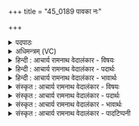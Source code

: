 +++
title = "45_0189 पावका नः"

+++
<details><summary>पदपाठः</summary>

पा꣣वका꣢। नः꣣। स꣡र꣢꣯स्वती। वा꣡जे꣢꣯भिः। वा꣣जि꣡नी꣢वती। य꣣ज्ञ꣢म्। व꣣ष्टु। धिया꣡व꣢सुः। धि꣣या꣢। व꣣सुः। १८९।
</details>

<details><summary>अधिमन्त्रम् (VC)</summary>

- इन्द्रः
- मधुच्छन्दा वैश्वामित्रः
- गायत्री
- षड्जः
- ऐन्द्रं काण्डम्
</details>

<details><summary>हिन्दी : आचार्य रामनाथ वेदालंकार - विषयः</summary>

अगले मन्त्र में वाणी और विदुषी का विषय वर्णित है।
</details>

<details><summary>हिन्दी : आचार्य रामनाथ वेदालंकार - पदार्थः</summary>

पदार्थान्वय -  प्रथम—वेदवाणी के पक्ष में। ऋचा का देवता इन्द्र होने से इन्द्र को सम्बोधन किया जाना चाहिए। हे इन्द्र परमेश्वर ! आपकी (वाजिनीवती) क्रियामयी अथवा कर्म का उपदेश देनेवाली (सरस्वती) ज्ञानमयी वेदवाणी (वाजेभिः) विज्ञान-रूप बलों से (नः) हमें (पावका) पवित्र करनेवाली हो। (धियावसुः) ज्ञान और कर्म के उपदेश से बसानेवाली वह (यज्ञम्) हमारे जीवन-यज्ञ को (वष्टु) भली-भाँति चलाये, संस्कृत करे ॥ द्वितीय—गुरुओं की वाणी के पक्ष में। गुरुजन कामना कर रहे हैं। हे इन्द्र परमात्मन् ! आपकी कृपा से (नः) हमारी (वाजिनीवती) विद्या से पूर्ण (सरस्वती) वाणी (वाजेभिः) सदाचार-रूप धनों से (पावका) शिष्यों को पवित्र करनेवाली हो। (धियावसुः) बुद्धिपूर्वक शिष्यों में ज्ञान को बसानेवाली वह (यज्ञम्) शिक्षा-रूप यज्ञ का (वष्टु) भलीभाँति वहन करे ॥ तृतीय—विदुषी के पक्ष में। हे (इन्द्र) ! हे विद्वान् गृहपति ! (वाजिनीवती) क्रियाशील (सरस्वती) विदुषी माता (वाजेभिः) सात्त्विक, स्वास्थ्यकर अन्न आदि भोज्य पदार्थों, बल-प्रदानों और सदाचार की शिक्षाओं से (नः) हम सन्तानों के (पावका) शरीर और मन को पवित्र करनेवाली हो। (धियावसुः) बोध-प्रदान के द्वारा बसानेवाली वह (यज्ञम्) गृहस्थ-यज्ञ को (वष्टु) वहन करने की कामना रखे ॥५॥ इस मन्त्र में श्लेषालङ्कार है ॥५॥
</details>

<details><summary>हिन्दी : आचार्य रामनाथ वेदालंकार - भावार्थः</summary>

भावार्थ -  जैसे परमेश्वर की वेदवाणी श्रोताओं का हित-साधन करती है, और जैसे गुरुओं की वाणी शिष्यों का हित-साधन करती है, वैसे ही विदुषी माताएँ सन्तानों का हित सिद्ध करें ॥५॥
</details>

<details><summary>संस्कृत : आचार्य रामनाथ वेदालंकार - विषयः</summary>

अथ वाग्विषयं विदुषीविषयं चाह।
</details>

<details><summary>संस्कृत : आचार्य रामनाथ वेदालंकार - पदार्थः</summary>

पदार्थान्वय -  प्रथमः—वेदवाक्पक्षे। ऋचः इन्द्रदेवताकत्वाद् इन्द्रः सम्बोध्यः। हे इन्द्र परमेश्वर ! त्वदीया (वाजिनीवती२) क्रियामयी कर्मोपदेशिका वा। वाजोबलं यास्वस्ति ताः वाजिन्यः क्रियाः, तद्वती। (सरस्वती) ज्ञानमयी वेदवाणी। सरस्वती इति वाङ्नामसु पठितम्। (वाजेभिः) वाजैः विज्ञानबलैः (नः) अस्माकम् (पावका३) पाविका पावयित्री, भवतु इति शेषः। पावकादीनां छन्दस्युपसंख्यानम्। अ० ७।३।४५ वा० इत्यनेन प्रत्ययस्थात् कात्० अ० ७।३।४४ इति प्राप्तस्य इकारस्य निषेधः। (धियावसुः४) धिया ज्ञानक्रमोपदेशेन वासयित्री सा। धीः इति कर्मनाम प्रज्ञानाम च। निघं० २।१, ३।९। वाग् वै धियावसुः। ऐ० आ० १।११४। धिया इत्यत्र सावेकाचः अ० ६।१।१६८ इति विभक्तिरुदात्ता। तृतीयातत्पुरुषत्वात् तत्पुरुषे तुल्यार्थतृतीया अ० ६।२।२ इति पूर्वपदप्रकृतिस्वरः। (यज्ञम्) अस्माकं जीवनयज्ञम् (वष्टु) निर्वहतु, संस्करोतु। वश कान्तौ। यज्ञं वष्टु इति यदाह यज्ञं वहतु इत्येव तदाह। ऐ० आ० १।१।४ ॥ अथ द्वितीयः—गुरुवाक्पक्षे। गुरवः कामयन्ते। हे इन्द्र परमात्मन् ! त्वत्कृपया (नः) अस्माकम् (वाजिनीवती) विद्यावती५ (सरस्वती६) वाणी (वाजेभिः) सदाचारधनैः (पावका) शिष्याणां पावयित्री, भवत्विति शेषः। (धियावसुः) धिया बुद्धिपूर्वकं शिष्येषु ज्ञानस्य वासयित्री सा (यज्ञम्) शिक्षायज्ञम् (वष्टु) सम्यग् निर्वहतु ॥ अथ तृतीयः—विदुषीपक्षे। हे इन्द्र विद्वन् गृहपते ! (वाजिनीवती) क्रियाशीला (सरस्वती७) विदुषी माता। सरः प्रशस्तं ज्ञानं विद्यते यस्याः सा सरस्वती। (वाजेभिः) सात्त्विकैः स्वास्थ्यकरैः अन्नादिभिः भोज्यपदार्थैः, बलप्रदानैः, सदाचारशिक्षणैश्च (नः) सन्तानानामस्माकम् (पावका) देहस्य मनसश्च पावयित्री, भवतु। (धियावसुः) बोधप्रदानेन वासयित्री सा (यज्ञम्) गृहस्थयज्ञम् (वष्टु) निर्वोढुं कामयताम् ॥५॥८ यास्काचार्यो मन्त्रमिममेवं व्याचष्टे—पावका नः सरस्वती अन्नैरन्नवती यज्ञं वष्टु धियावसुः कर्मवसुः। निरु० ११।२६ इति ॥ अत्र श्लेषालङ्कारः ॥५॥
</details>

<details><summary>संस्कृत : आचार्य रामनाथ वेदालंकार - भावार्थः</summary>

भावार्थ -  यथा परमेश्वरस्य वेदवाणी श्रोतॄणां हितं साध्नोति, यथा वा गुरूणां वाणी शिष्याणां हितं साध्नोति, तथैव विदुष्यो मातरः सन्तानानां हितं साध्नुयुः ॥५॥
</details>

<details><summary>संस्कृत : आचार्य रामनाथ वेदालंकार - पादटिप्पनी</summary>

टिप्पनी -   १. ऋ० १।३।१०, य० २०।८४, उभयत्र देवता सरस्वती। २. वाजेभिः मदीयैः रत्नैः हविर्लक्षणैर्वा अन्नैः वाजिनीवती अन्नवती इत्यर्थः। अथवा—वाजः बलं वेगो वा, तद् यस्यां विद्यते सा वाजिनी सेना तद्वती—इति वि०। वाजसमूहः वाजिनी तद्वती—इति भ०। वाजोऽन्नमास्विति वाजिन्यः क्रियाः। अत इनिठनौ। अ० ५।२।११५ इति इनिप्रत्ययः. ताः क्रिया यस्याः सन्ति सा सरस्वती वाजिनीवती—इति ऋ० १।३।१० भाष्ये सा०। वाजिनीवती सर्वविद्यासिद्धक्रियायुक्ता। वाजिनः क्रियाप्राप्तिहेतवो व्यवहारास्तद्वती। वाजिन इति पदनामसु पठितम्। निघं० ५।६। अनेन वाजिनीति गमनार्था प्राप्त्यर्था च क्रिया गृह्यते कृति तत्रैव ऋग्भाष्ये द०। ३. तुलनीयम्—स्तुता मया वरदा वेदमाता प्रचोदयन्तां पावमानी द्विजानाम्। अथ० १९।७१।१ इति। ४. धीः वसुभूता यस्यां सा धियावसुः कर्मधना प्रज्ञाधना वा। अथवा वसुरित्येतद् वस आच्छादने इत्येतस्येदं रूपम्। प्रज्ञया आच्छादयित्री सर्वस्य जगतः—इति वि०। (धियावसुः) शुद्धकर्मणा सह वासप्रापिका। तत्पुरुषे कृति बहुलम्। अ० ६।३।१४ अनेन तृतीयातत्पुरुषे विभक्त्यलुक्—इति ऋ० १।३।१० भाष्ये द०। ५. (वाजिनीवती) प्रशस्तविद्यायुक्ता इति य० २०।८४ भाष्ये द०। ६. (सरस्वती) सरसः प्रशंसिता ज्ञानादयो गुणा विद्यन्ते यस्यां सा सर्वविद्याप्रापिका वाक्। सर्वधातुभ्योऽसुन्। उ० ४।१८९ अनेन गत्यर्थात् सृ धातोरसुन् प्रत्ययः। सरन्ति प्राप्नुवन्ति सर्वा विद्या येन तत् सरः। अस्मात् प्रशंसायां मतुप् इति ऋ० १।३।१० भाष्ये द०। ७. (सरस्वती) प्रशस्तविज्ञानयुक्ता (विदुषी स्त्री)—इति य० २०।८५ भाष्ये द०। ८. दयानन्दर्षिर्ऋग्भाष्ये यजुर्भाष्ये च मन्त्रमिमं वाक्पक्षे व्याख्यातवान्।
</details>